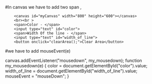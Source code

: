 #In canvas we have to add two span ,

        <canvas id="myCanvas" width="800" height="600"></canvas>
        <br><br >
        <span>Color - </span> 
        <input type="text" id="color">
        <span>Width Of the line - </span> 
        <input type="text" id="width_of_line">
        <button onclick="clearArea();">Clear Area</button>

#we have to add mouseEvent(e)

canvas.addEventListener("mousedown", my_mousedown);
    function my_mousedown(e)
    {
        color = document.getElementById("color").value;
        width_of_line = document.getElementById("width_of_line").value;
        mouseEvent = "mouseDown";
    }
